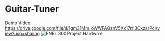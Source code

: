 # Guitar-Tuner

Demo Video: https://drive.google.com/file/d/1gm31Mm_oWWFAQznV5Xx17mI3CkzarPci/view?usp=sharing
![ENEL 300 Project Hardware](https://user-images.githubusercontent.com/67483028/165226120-2ee277f1-892b-497f-96e6-ec0d8a7d7fff.jpg)
